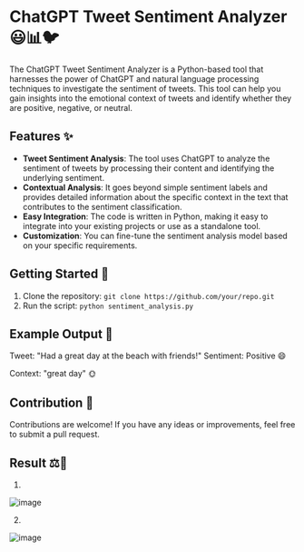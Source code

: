 # ChatGPT Tweet Sentiment Analyzer 😃📊🐦

The ChatGPT Tweet Sentiment Analyzer is a Python-based tool that harnesses the power of ChatGPT and natural language processing techniques to investigate the sentiment of tweets. This tool can help you gain insights into the emotional context of tweets and identify whether they are positive, negative, or neutral.

## Features ✨

- **Tweet Sentiment Analysis**: The tool uses ChatGPT to analyze the sentiment of tweets by processing their content and identifying the underlying sentiment.
- **Contextual Analysis**: It goes beyond simple sentiment labels and provides detailed information about the specific context in the text that contributes to the sentiment classification.
- **Easy Integration**: The code is written in Python, making it easy to integrate into your existing projects or use as a standalone tool.
- **Customization**: You can fine-tune the sentiment analysis model based on your specific requirements.

## Getting Started 🚀

1. Clone the repository: `git clone https://github.com/your/repo.git`
2. Run the script: `python sentiment_analysis.py`

## Example Output 📝

Tweet: "Had a great day at the beach with friends!"
Sentiment: Positive 😄

Context: "great day" 🌞

## Contribution 🤝

Contributions are welcome! If you have any ideas or improvements, feel free to submit a pull request.

## Result ⚖️🎯
1.
![image](https://github.com/er-aryan/ChatGPT/assets/72487339/12f28513-1b99-4c37-9191-7b756dd43aa3)

2.
![image](https://github.com/er-aryan/ChatGPT/assets/72487339/35c98188-be99-4fd6-989b-30d12bd97f2d)


